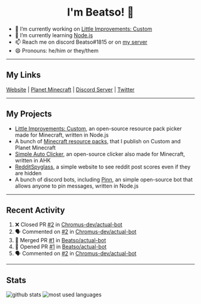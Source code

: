 <h1 align="center">I'm Beatso! 👋</h1>

- 🔭 I’m currently working on [Little Improvements: Custom](https://github.com/LittleImprovementsCustom/LittleImprovementsCustom)
- 🌱 I’m currently learning [Node.js](https://nodejs.org/)
- 📫 Reach me on discord Beatso#1815 or on [my server](https://discord.gg/bNcZjFe)
- 😄 Pronouns: he/him or they/them

---

## My Links
[Website](https://www.beatso.tk/) | 
[Planet Minecraft](https://www.planetminecraft.com/member/beatso/) |
[Discord Server](https://discord.gg/bNcZjFe) |
[Twitter](https://twitter.com/beatso_)

---

## My Projects
- [Little Improvements: Custom](https://github.com/LittleImprovementsCustom/LittleImprovementsCustom), an open-source resource pack picker made for Minecraft, written in Node.js
- A bunch of [Minecraft resource packs](https://www.planetminecraft.com/member/beatso/submissions/texture-packs/?morder=order_popularity), that I publish on Custom and Planet Minecraft
- [Simple Auto Clicker](https://github.com/Beatso/SimpleAutoClicker), an open-source clicker also made for Minecraft, written in AHK
- [RedditSpyglass](https://github.com/Beatso/RedditSpyglass), a simple website to see reddit post scores even if they are hidden
- A bunch of discord bots, including [Pinn](https://github.com/Beatso/Pinn), an simple open-source bot that allows anyone to pin messages, written in Node.js

---

## Recent Activity
<!--START_SECTION:activity-->
1. ❌ Closed PR [#2](https://github.com/Chromus-dev/actual-bot/pull/2) in [Chromus-dev/actual-bot](https://github.com/Chromus-dev/actual-bot)
2. 🗣 Commented on [#2](https://github.com/Chromus-dev/actual-bot/issues/2) in [Chromus-dev/actual-bot](https://github.com/Chromus-dev/actual-bot)
3. 🎉 Merged PR [#1](https://github.com/Beatso/actual-bot/pull/1) in [Beatso/actual-bot](https://github.com/Beatso/actual-bot)
4. 💪 Opened PR [#1](https://github.com/Beatso/actual-bot/pull/1) in [Beatso/actual-bot](https://github.com/Beatso/actual-bot)
5. 🗣 Commented on [#2](https://github.com/Chromus-dev/actual-bot/issues/2) in [Chromus-dev/actual-bot](https://github.com/Chromus-dev/actual-bot)
<!--END_SECTION:activity-->

---

## Stats
![github stats](https://github-readme-stats.vercel.app/api?username=Beatso&count_private=true&show_icons=true&hide_rank=true&theme=dark&hide_border=true "GitHub Stats")
![most used languages](https://github-readme-stats.vercel.app/api/top-langs/?username=Beatso&langs_count=3&theme=dark&hide_border=true "Most Used Languages")

